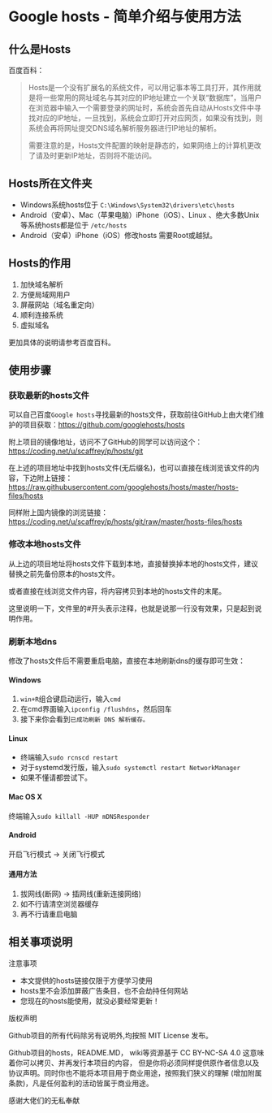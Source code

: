 # Google hosts - 简单介绍与使用方法

## 什么是Hosts

百度百科：

>Hosts是一个没有扩展名的系统文件，可以用记事本等工具打开，其作用就是将一些常用的网址域名与其对应的IP地址建立一个关联“数据库”，当用户在浏览器中输入一个需要登录的网址时，系统会首先自动从Hosts文件中寻找对应的IP地址，一旦找到，系统会立即打开对应网页，如果没有找到，则系统会再将网址提交DNS域名解析服务器进行IP地址的解析。
>
>需要注意的是，Hosts文件配置的映射是静态的，如果网络上的计算机更改了请及时更新IP地址，否则将不能访问。

<!--more-->

## Hosts所在文件夹

* Windows系统hosts位于 `C:\Windows\System32\drivers\etc\hosts`
* Android（安卓）、Mac（苹果电脑）iPhone（iOS）、Linux 、绝大多数Unix等系统hosts都是位于 `/etc/hosts`
* Android（安卓）iPhone（iOS）修改hosts 需要Root或越狱。

## Hosts的作用

1. 加快域名解析
2. 方便局域网用户
3. 屏蔽网站（域名重定向）
4. 顺利连接系统
5. 虚拟域名

更加具体的说明请参考百度百科。

## 使用步骤

### 获取最新的hosts文件

可以自己百度`Google hosts`寻找最新的hosts文件，获取前往GitHub上由大佬们维护的项目获取：https://github.com/googlehosts/hosts

附上项目的镜像地址，访问不了GitHub的同学可以访问这个：https://coding.net/u/scaffrey/p/hosts/git

在上述的项目地址中找到hosts文件(无后缀名)，也可以直接在线浏览该文件的内容，下边附上链接：https://raw.githubusercontent.com/googlehosts/hosts/master/hosts-files/hosts

同样附上国内镜像的浏览链接：https://coding.net/u/scaffrey/p/hosts/git/raw/master/hosts-files/hosts

### 修改本地hosts文件

从上边的项目地址将hosts文件下载到本地，直接替换掉本地的hosts文件，建议替换之前先备份原本的hosts文件。

或者直接在线浏览文件内容，将内容拷贝到本地的hosts文件的末尾。

这里说明一下，文件里的#开头表示注释，也就是说那一行没有效果，只是起到说明作用。

### 刷新本地dns

修改了hosts文件后不需要重启电脑，直接在本地刷新dns的缓存即可生效：

#### Windows

1. `win+R`组合键启动运行，输入`cmd`
2. 在cmd界面输入`ipconfig /flushdns`，然后回车
3. 接下来你会看到`已成功刷新 DNS 解析缓存。`

#### Linux

* 终端输入`sudo rcnscd restart`
* 对于systemd发行版，输入`sudo systemctl restart NetworkManager`
* 如果不懂请都尝试下。

#### Mac OS X

终端输入`sudo killall -HUP mDNSResponder`

#### Android

开启飞行模式 -> 关闭飞行模式

#### 通用方法

1. 拔网线(断网) -> 插网线(重新连接网络)
2. 如不行请清空浏览器缓存
3. 再不行请重启电脑

## 相关事项说明

<div class="note info">注意事项</div>

* 本文提供的hosts链接仅限于方便学习使用
* hosts里不会添加屏蔽广告条目，也不会劫持任何网站
* 您现在的hosts能使用，就没必要经常更新！

<div class="note warning">版权声明</div>

Github项目的所有代码除另有说明外,均按照 MIT License 发布。

Github项目的hosts，README.MD， wiki等资源基于 CC BY-NC-SA 4.0 这意味着你可以拷贝、并再发行本项目的内容， 但是你将必须同样提供原作者信息以及协议声明。同时你也不能将本项目用于商业用途，按照我们狭义的理解 (增加附属条款)，凡是任何盈利的活动皆属于商业用途。

<div class="note primary">感谢大佬们的无私奉献</div>
